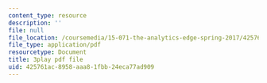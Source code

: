 ```yaml
---
content_type: resource
description: ''
file: null
file_location: /coursemedia/15-071-the-analytics-edge-spring-2017/425761ac8958aaa81fbb24eca77ad909_kYjwB3vfnZg.pdf
file_type: application/pdf
resourcetype: Document
title: 3play pdf file
uid: 425761ac-8958-aaa8-1fbb-24eca77ad909
---
```

